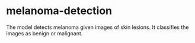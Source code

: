 # melanoma-detection
The model detects melanoma given images of skin lesions. It classifies the images as benign or malignant. 
